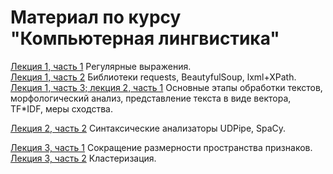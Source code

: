 # Материал по курсу "Компьютерная лингвистика"

[Лекция 1, часть 1](https://github.com/klyshinsky/NLP_VVSU_2021/blob/main/Lecture_20210302_1_regexp.ipynb) Регулярные выражения.  
[Лекция 1, часть 2](https://github.com/klyshinsky/NLP_VVSU_2021/blob/main/Lecture_20210302_2_requests.ipynb) Библиотеки requests, BeautyfulSoup, lxml+XPath.  
[Лекция 1, часть 3; лекция 2, часть 1](https://github.com/klyshinsky/NLP_VVSU_2021/blob/main/Lecture_20210302_3_text_processing.ipynb) Основные этапы обработки текстов, морфологический анализ, представление текста в виде вектора, TF*IDF, меры сходства. 

[Лекция 2, часть 2](https://github.com/klyshinsky/NLP_VVSU_2021/blob/main/Lecture_20210406_Parser.ipynb) Синтаксические анализаторы UDPipe, SpaCy.

[Лекция 3, часть 1](https://github.com/klyshinsky/NLP_VVSU_2021/blob/main/Lecture_20210413_1_Reduce_space.ipynb) Сокращение размерности пространства признаков.  
[Лекция 3, часть 2](https://github.com/klyshinsky/NLP_VVSU_2021/blob/main/Lecture_20210413_2_Clustering.ipynb) Кластеризация.



